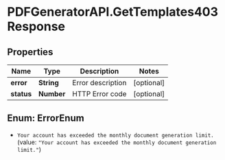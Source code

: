 # PDFGeneratorAPI.GetTemplates403Response

## Properties

Name | Type | Description | Notes
------------ | ------------- | ------------- | -------------
**error** | **String** | Error description | [optional] 
**status** | **Number** | HTTP Error code | [optional] 



## Enum: ErrorEnum


* `Your account has exceeded the monthly document generation limit.` (value: `"Your account has exceeded the monthly document generation limit."`)




